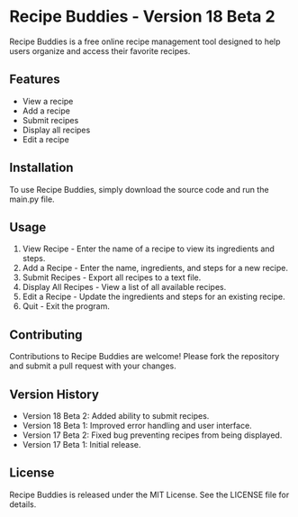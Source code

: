 # Recipe Buddies - Version 18 Beta 2

Recipe Buddies is a free online recipe management tool designed to help users organize and access their favorite recipes.

## Features

- View a recipe
- Add a recipe
- Submit recipes
- Display all recipes
- Edit a recipe

## Installation

To use Recipe Buddies, simply download the source code and run the main.py file.

## Usage

1. View Recipe - Enter the name of a recipe to view its ingredients and steps.
2. Add a Recipe - Enter the name, ingredients, and steps for a new recipe.
3. Submit Recipes - Export all recipes to a text file.
4. Display All Recipes - View a list of all available recipes.
5. Edit a Recipe - Update the ingredients and steps for an existing recipe.
6. Quit - Exit the program.

## Contributing

Contributions to Recipe Buddies are welcome! Please fork the repository and submit a pull request with your changes.

## Version History

- Version 18 Beta 2: Added ability to submit recipes.
- Version 18 Beta 1: Improved error handling and user interface.
- Version 17 Beta 2: Fixed bug preventing recipes from being displayed.
- Version 17 Beta 1: Initial release.

## License

Recipe Buddies is released under the MIT License. See the LICENSE file for details.
